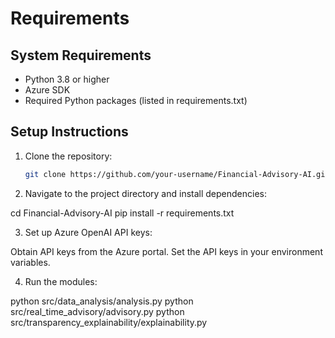 # Requirements

## System Requirements
- Python 3.8 or higher
- Azure SDK
- Required Python packages (listed in requirements.txt)

## Setup Instructions
1. Clone the repository:
   ```bash
   git clone https://github.com/your-username/Financial-Advisory-AI.git

2. Navigate to the project directory and install dependencies:

cd Financial-Advisory-AI
pip install -r requirements.txt

3. Set up Azure OpenAI API keys:

Obtain API keys from the Azure portal.
Set the API keys in your environment variables.

4. Run the modules:

python src/data_analysis/analysis.py
python src/real_time_advisory/advisory.py
python src/transparency_explainability/explainability.py

